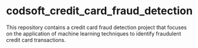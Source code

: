# codsoft_credit_card_fraud_detection
This repository contains a credit card fraud detection project that focuses on the application of machine learning techniques to identify fraudulent credit card transactions. 
